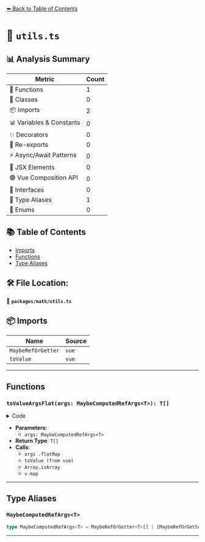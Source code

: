[⬅️ Back to Table of Contents](../../index.md)

# 📄 `utils.ts`

## 📊 Analysis Summary

| Metric | Count |
|--------|-------|
| 🔧 Functions | 1 |
| 🧱 Classes | 0 |
| 📦 Imports | 2 |
| 📊 Variables & Constants | 0 |
| ✨ Decorators | 0 |
| 🔄 Re-exports | 0 |
| ⚡ Async/Await Patterns | 0 |
| 💠 JSX Elements | 0 |
| 🟢 Vue Composition API | 0 |
| 📐 Interfaces | 0 |
| 📑 Type Aliases | 1 |
| 🎯 Enums | 0 |

## 📚 Table of Contents

- [Imports](#imports)
- [Functions](#functions)
- [Type Aliases](#type-aliases)

## 🛠️ File Location:
📂 **`packages/math/utils.ts`**

## 📦 Imports

| Name | Source |
|------|--------|
| `MaybeRefOrGetter` | `vue` |
| `toValue` | `vue` |


---

## Functions

### `toValueArgsFlat(args: MaybeComputedRefArgs<T>): T[]`

<details><summary>Code</summary>

```ts
export function toValueArgsFlat<T>(args: MaybeComputedRefArgs<T>): T[] {
  return args
    .flatMap((i: any) => {
      const v = toValue(i)
      if (Array.isArray(v))
        return v.map(i => toValue(i))
      return [v]
    })
}
```
</details>

- **Parameters**:
  - `args: MaybeComputedRefArgs<T>`
- **Return Type**: `T[]`
- **Calls**:
  - `args
    .flatMap`
  - `toValue (from vue)`
  - `Array.isArray`
  - `v.map`

---

## Type Aliases

### `MaybeComputedRefArgs<T>`

```ts
type MaybeComputedRefArgs<T> = MaybeRefOrGetter<T>[] | [MaybeRefOrGetter<MaybeRefOrGetter<T>[]>];
```


---